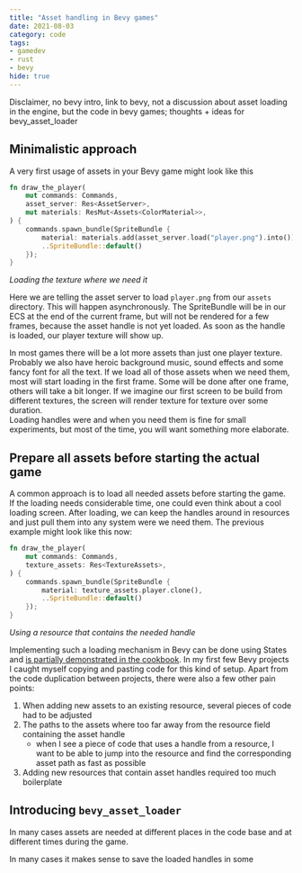 ```yaml
---
title: "Asset handling in Bevy games"
date: 2021-08-03
category: code
tags:
- gamedev
- rust
- bevy
hide: true
---
```


Disclaimer, no bevy intro, link to bevy, not a discussion about asset loading in the engine, but the code in bevy games; thoughts + ideas for bevy_asset_loader

## Minimalistic approach

A very first usage of assets in your Bevy game might look like this
```rust
fn draw_the_player(
    mut commands: Commands,
    asset_server: Res<AssetServer>,
    mut materials: ResMut<Assets<ColorMaterial>>,
) {
    commands.spawn_bundle(SpriteBundle {
        material: materials.add(asset_server.load("player.png").into()),
        ..SpriteBundle::default()
    });
}
```

_Loading the texture where we need it_

Here we are telling the asset server to load `player.png` from our `assets` directory. This will happen asynchronously. The SpriteBundle will be in our ECS at the end of the current frame, but will not be rendered for a few frames, because the asset handle is not yet loaded. As soon as the handle is loaded, our player texture will show up.

In most games there will be a lot more assets than just one player texture. Probably we also have heroic background music, sound effects and some fancy font for all the text. If we load all of those assets when we need them, most will start loading in the first frame. Some will be done after one frame, others will take a bit longer. If we imagine our first screen to be build from different textures, the screen will render texture for texture over some duration.  
Loading handles were and when you need them is fine for small experiments, but most of the time, you will want something more elaborate.

## Prepare all assets before starting the actual game

A common approach is to load all needed assets before starting the game. If the loading needs considerable time, one could even think about a cool loading screen. After loading, we can keep the handles around in resources and just pull them into any system were we need them. The previous example might look like this now:

```rust
fn draw_the_player(
    mut commands: Commands,
    texture_assets: Res<TextureAssets>,
) {
    commands.spawn_bundle(SpriteBundle {
        material: texture_assets.player.clone(),
        ..SpriteBundle::default()
    });
}
```

_Using a resource that contains the needed handle_


Implementing such a loading mechanism in Bevy can be done using States and [is partially demonstrated in the cookbook][loading_using_state]. In my first few Bevy projects I caught myself copying and pasting code for this kind of setup. Apart from the code duplication between projects, there were also a few other pain points:
1. When adding new assets to an existing resource, several pieces of code had to be adjusted
2. The paths to the assets where too far away from the resource field containing the asset handle
    - when I see a piece of code that uses a handle from a resource, I want to be able to jump into the resource and find the corresponding asset path as fast as possible
3. Adding new resources that contain asset handles required too much boilerplate

## Introducing `bevy_asset_loader`

In many cases assets are needed at different places in the code base and at different times during the game.


In many cases it makes sense to save the loaded handles in some




[loading_using_state]: https://bevy-cheatbook.github.io/cookbook/assets-ready.html
